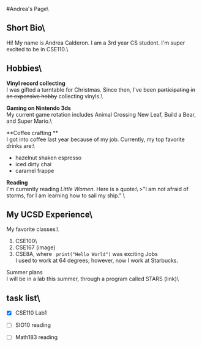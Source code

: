 #Andrea's Page\

## Short Bio\
Hi! My name is Andrea Calderon. I am a 3rd year CS student. I'm super excited to be in CSE110.\

## Hobbies\ 
**Vinyl record collecting**\
I was gifted a turntable for Christmas. Since then, I've been ~~participating in an expensive hobby~~ collecting vinyls.\

**Gaming on Nintendo 3ds**\
My current game rotation includes Animal Crossing New Leaf, Build a Bear, and Super Mario.\

**Coffee crafting **\
I got into coffee last year because of my job. Currently, my top favorite drinks are:\ 
- hazelnut shaken espresso
- iced dirty chai
- caramel frappe

**Reading**\
I'm currently reading _Little Women_. Here is a quote:\ >"I am not afraid of storms, for I am learning how to sail my ship."
\
## My UCSD Experience\ 

My favorite classes:\
1. CSE100\
2. CSE167 (image)
3. CSE8A, where ``` print("Hello World")``` was exciting
Jobs\
I used to work at 64 degrees; however, now I work at Starbucks.

Summer plans\
I will be in a lab this summer, through a program called STARS (link)\

## task list\ 
-[x] CSE110 Lab1
-[ ] SIO10 reading
-[ ] Math183 reading

